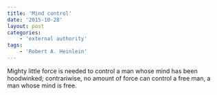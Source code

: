```yaml
---
title: 'Mind control'
date: '2015-10-28'
layout: post
categories:
    - 'external authority'
tags:
    - 'Robert A. Heinlein'
---
```


Mighty little force is needed to control a man whose mind has been hoodwinked; contrariwise, no amount of force can control a free man, a man whose mind is free.
